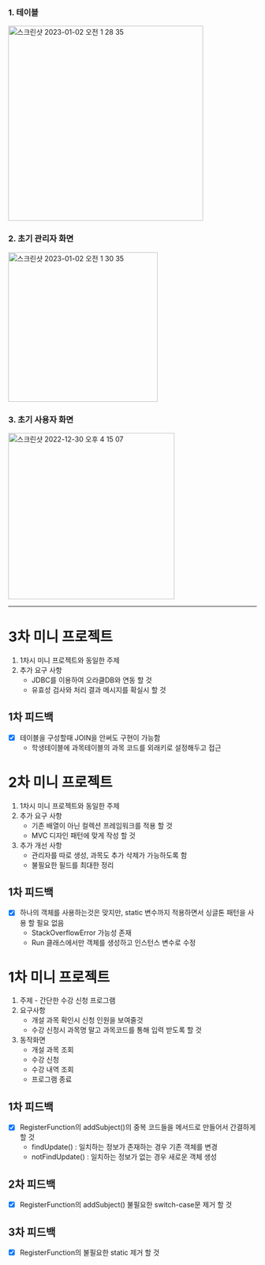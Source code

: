 ### 1. 테이블
<img width="395" alt="스크린샷 2023-01-02 오전 1 28 35" src="https://user-images.githubusercontent.com/90540377/210177933-616c9686-7c37-44e8-b301-6ff9f3864944.png">

### 2. 초기 관리자 화면
<img width="303" alt="스크린샷 2023-01-02 오전 1 30 35" src="https://user-images.githubusercontent.com/90540377/210177964-575b4532-dd45-4783-8591-14690124ac5b.png">

### 3. 초기 사용자 화면
<img width="337" alt="스크린샷 2022-12-30 오후 4 15 07" src="https://user-images.githubusercontent.com/90540377/210044457-fbe76cfd-993f-4de1-bef0-ef70e90e03fc.png">

---

# 3차 미니 프로젝트
1. 1차시 미니 프로젝트와 동일한 주제    
2. 추가 요구 사항
    - JDBC를 이용하여 오라클DB와 연동 할 것
    - 유효성 검사와 처리 결과 메시지를 확실시 할 것

## 1차 피드백
- [x] 테이블을 구성할때 JOIN을 안써도 구현이 가능함
    - 학생테이블에 과목테이블의 과목 코드를 외래키로 설정해두고 접근
    
# 2차 미니 프로젝트
1. 1차시 미니 프로젝트와 동일한 주제    
2. 추가 요구 사항
    - 기존 배열이 아닌 컬렉션 프레임워크를 적용 할 것
    - MVC 디자인 패턴에 맞게 작성 할 것
3. 추가 개선 사항
    - 관리자를 따로 생성, 과목도 추가 삭제가 가능하도록 함
    - 불필요한 필드를 최대한 정리

## 1차 피드백
- [x] 하나의 객체를 사용하는것은 맞지만, static 변수까지 적용하면서 싱글톤 패턴을 사용 할 필요 없음
    - StackOverflowError 가능성 존재
    - Run 클래스에서만 객체를 생성하고 인스턴스 변수로 수정
    
# 1차 미니 프로젝트
1. 주제 - 간단한 수강 신청 프로그램
2. 요구사항
    - 개설 과목 확인시 신청 인원을 보여줄것
    - 수강 신청시 과목명 말고 과목코드를 통해 입력 받도록 할 것
3. 동작화면
    - 개설 과목 조회
    - 수강 신청
    - 수강 내역 조회
    - 프로그램 종료

## 1차 피드백
- [x] RegisterFunction의 addSubject()의 중복 코드들을 메서드로 만들어서 간결하게 할 것
    - findUpdate() : 일치하는 정보가 존재하는 경우 기존 객체를 변경
    - notFindUpdate() : 일치하는 정보가 없는 경우 새로운 객체 생성

## 2차 피드백
- [x] RegisterFunction의 addSubject() 불필요한 switch-case문 제거 할 것

## 3차 피드백
- [x] RegisterFunction의 불필요한 static 제거 할 것
